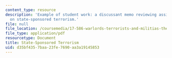 ```yaml
---
content_type: resource
description: 'Example of student work: a discussant memo reviewing assigned readings
  on state-sponsored terrorism.'
file: null
file_location: /coursemedia/17-586-warlords-terrorists-and-militias-theorizing-on-violent-non-state-actors-spring-2009/d35bf4357baa23fe7690aa3a19145853_MIT17_586s09_assn08.pdf
file_type: application/pdf
resourcetype: Document
title: State-Sponsored Terrorism
uid: d35bf435-7baa-23fe-7690-aa3a19145853
---
```

